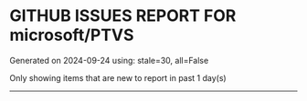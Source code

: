 
# GITHUB ISSUES REPORT FOR microsoft/PTVS


Generated on 2024-09-24 using: stale=30, all=False


Only showing items that are new to report in past 1 day(s)


---




















